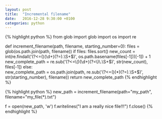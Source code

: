 ```yaml
---
layout: post
title:  "Incremental filename"
date:   2016-12-28 9:30:00 +0100
categories: python
---
```



{% highlight python %}
from glob import glob
import os
import re

def increment_filename(path, filename, starting_number=0):
    files = glob(os.path.join(path, filename))
    if files:
        files.sort()
        new_count = int(re.findall('(?<=\()(\d+)(?=\)\.\S+$)', os.path.basename(files[-1]))[-1]) + 1
        new_complete_path = re.sub('(?<=\()(\d+)(?=\)\.\S+$)', str(new_count), files[-1])
    else:     
        new_complete_path = os.path.join(path, re.sub('(?<=\()(\*)(?=\)\.\S+$)', str(starting_number), filename))
    return new_complete_path
{% endhighlight %}

{% highlight python %}
new_path = increment_filename(path="my_path", filename="my_file(*).txt")

f = open(new_path, 'w')
f.writelines("I am a really nice file!!!")
f.close()
{% endhighlight %}
